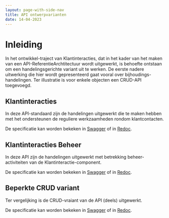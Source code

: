 ```yaml
---
layout: page-with-side-nav
title: API ontwerpvarianten
date: 14-04-2023
---
```


# Inleiding

In het ontwikkel-traject van Klantinteracties, dat in het kader van het maken van een API-ReferentieArchtitectuur wordt uitgewerkt, is behoefte ontstaan om een handelingsgerichte variant uit te werken. De eerste nadere uitwerking die hier wordt gepresenteerd gaat vooral over bijhoudings-handelingen. Ter illustratie is voor enkele objecten een  CRUD-API toegevoegd.

## Klantinteracties

In deze API-standaard zijn de handelingen uitgewerkt die te maken hebben met het ondersteunen de reguliere werkzaamheden rondom klantcontacten. 

De specificatie kan worden bekeken in [Swagger](./klantinteracties/swagger-ui.md) of in [Redoc](./klantinteracties/redoc).

## Klantinteracties Beheer

In deze API zijn de handelingen uitgewerkt met betrekking beheer-activiteiten van de Klantinteractie-component.   

De specificatie kan worden bekeken in [Swagger](./klantinteracties_beheer/swagger-ui) of in [Redoc](./klantinteracties_beheer/redoc).

## Beperkte CRUD variant

Ter vergelijking is de CRUD-vraiant van de API (deels) uitgewerkt.

De specificatie kan worden bekeken in [Swagger](./klantinteractie_CRUD/swagger-ui) of in [Redoc](./klantinteractie_CRUD/redoc).

